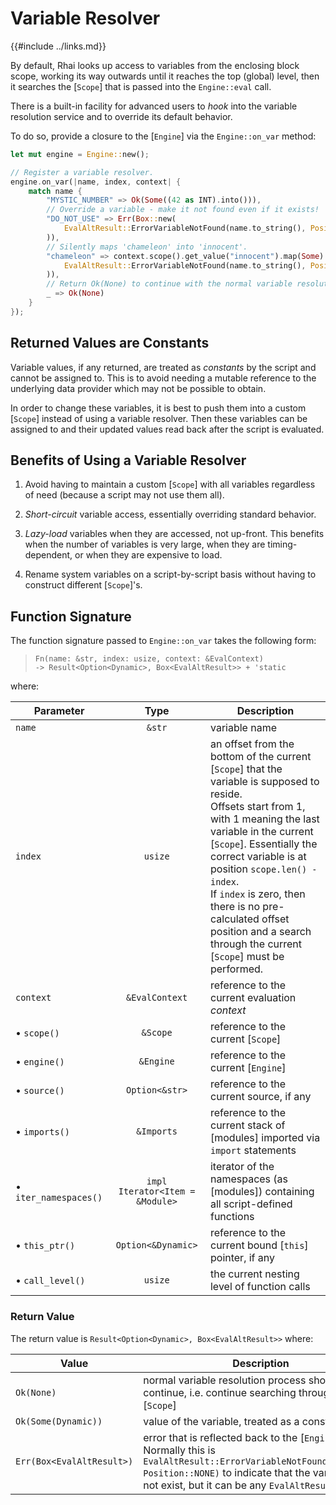 Variable Resolver
=================

{{#include ../links.md}}

By default, Rhai looks up access to variables from the enclosing block scope,
working its way outwards until it reaches the top (global) level, then it
searches the [`Scope`] that is passed into the `Engine::eval` call.

There is a built-in facility for advanced users to _hook_ into the variable
resolution service and to override its default behavior.

To do so, provide a closure to the [`Engine`] via the `Engine::on_var` method:

```rust
let mut engine = Engine::new();

// Register a variable resolver.
engine.on_var(|name, index, context| {
    match name {
        "MYSTIC_NUMBER" => Ok(Some((42 as INT).into())),
        // Override a variable - make it not found even if it exists!
        "DO_NOT_USE" => Err(Box::new(
            EvalAltResult::ErrorVariableNotFound(name.to_string(), Position::NONE)
        )),
        // Silently maps 'chameleon' into 'innocent'.
        "chameleon" => context.scope().get_value("innocent").map(Some).ok_or_else(|| Box::new(
            EvalAltResult::ErrorVariableNotFound(name.to_string(), Position::NONE)
        )),
        // Return Ok(None) to continue with the normal variable resolution process.
        _ => Ok(None)
    }
});
```


Returned Values are Constants
----------------------------

Variable values, if any returned, are treated as _constants_ by the script and cannot be assigned to.
This is to avoid needing a mutable reference to the underlying data provider which may not be possible to obtain.

In order to change these variables, it is best to push them into a custom [`Scope`] instead of using
a variable resolver. Then these variables can be assigned to and their updated values read back after
the script is evaluated.


Benefits of Using a Variable Resolver
------------------------------------

1. Avoid having to maintain a custom [`Scope`] with all variables regardless of need (because a script may not use them all).

2. _Short-circuit_ variable access, essentially overriding standard behavior.

3. _Lazy-load_ variables when they are accessed, not up-front. This benefits when the number of variables is very large, when they are timing-dependent, or when they are expensive to load.

4. Rename system variables on a script-by-script basis without having to construct different [`Scope`]'s.


Function Signature
------------------

The function signature passed to `Engine::on_var` takes the following form:

> `Fn(name: &str, index: usize, context: &EvalContext)`  
> `-> Result<Option<Dynamic>, Box<EvalAltResult>> + 'static`

where:

| Parameter                  |              Type               | Description                                                                                                                                                                                                                                                                                                                                                                                    |
| -------------------------- | :-----------------------------: | ---------------------------------------------------------------------------------------------------------------------------------------------------------------------------------------------------------------------------------------------------------------------------------------------------------------------------------------------------------------------------------------------- |
| `name`                     |             `&str`              | variable name                                                                                                                                                                                                                                                                                                                                                                                  |
| `index`                    |             `usize`             | an offset from the bottom of the current [`Scope`] that the variable is supposed to reside.<br/>Offsets start from 1, with 1 meaning the last variable in the current [`Scope`].  Essentially the correct variable is at position `scope.len() - index`.<br/>If `index` is zero, then there is no pre-calculated offset position and a search through the current [`Scope`] must be performed. |
| `context`                  |         `&EvalContext`          | reference to the current evaluation _context_                                                                                                                                                                                                                                                                                                                                                  |
| &bull; `scope()`           |            `&Scope`             | reference to the current [`Scope`]                                                                                                                                                                                                                                                                                                                                                             |
| &bull; `engine()`          |            `&Engine`            | reference to the current [`Engine`]                                                                                                                                                                                                                                                                                                                                                            |
| &bull; `source()`          |         `Option<&str>`          | reference to the current source, if any                                                                                                                                                                                                                                                                                                                                                        |
| &bull; `imports()`         |           `&Imports`            | reference to the current stack of [modules] imported via `import` statements                                                                                                                                                                                                                                                                                                                   |
| &bull; `iter_namespaces()` | `impl Iterator<Item = &Module>` | iterator of the namespaces (as [modules]) containing all script-defined functions                                                                                                                                                                                                                                                                                                              |
| &bull; `this_ptr()`        |       `Option<&Dynamic>`        | reference to the current bound [`this`] pointer, if any                                                                                                                                                                                                                                                                                                                                        |
| &bull; `call_level()`      |             `usize`             | the current nesting level of function calls                                                                                                                                                                                                                                                                                                                                                    |

### Return Value

The return value is `Result<Option<Dynamic>, Box<EvalAltResult>>` where:

| Value                     | Description                                                                                                                                                                                                            |
| ------------------------- | ---------------------------------------------------------------------------------------------------------------------------------------------------------------------------------------------------------------------- |
| `Ok(None)`                | normal variable resolution process should continue, i.e. continue searching through the [`Scope`]                                                                                                                      |
| `Ok(Some(Dynamic))`       | value of the variable, treated as a constant                                                                                                                                                                           |
| `Err(Box<EvalAltResult>)` | error that is reflected back to the [`Engine`].<br/>Normally this is `EvalAltResult::ErrorVariableNotFound(var_name, Position::NONE)` to indicate that the variable does not exist, but it can be any `EvalAltResult`. |

